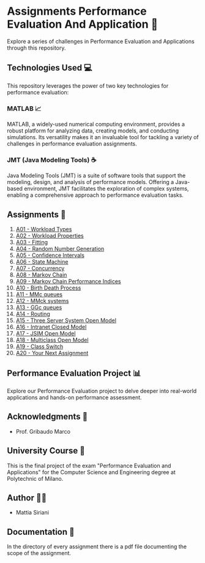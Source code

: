 # Assignments Performance Evaluation And Application 🚀

Explore a series of challenges in Performance Evaluation and Applications through this repository.

## Technologies Used 💻

This repository leverages the power of two key technologies for performance evaluation:

### MATLAB 📈

MATLAB, a widely-used numerical computing environment, provides a robust platform for analyzing data, creating models, and conducting simulations. Its versatility makes it an invaluable tool for tackling a variety of challenges in performance evaluation assignments.

### JMT (Java Modeling Tools) ☕

Java Modeling Tools (JMT) is a suite of software tools that support the modeling, design, and analysis of performance models. Offering a Java-based environment, JMT facilitates the exploration of complex systems, enabling a comprehensive approach to performance evaluation tasks.

## Assignments 📝

1. [A01 - Workload Types](A01)
2. [A02 - Workload Properties](A02)
3. [A03 - Fitting](A03)
4. [A04 - Random Number Generation](A04)
5. [A05 - Confidence Intervals](A05)
6. [A06 - State Machine](A06)
7. [A07 - Concurrency](A07)
8. [A08 - Markov Chain](A08)
9. [A09 - Markov Chain Performance Indices](A09)
10. [A10 - Birth Death Process](A10)
11. [A11 - MMc queues](A11)
12. [A12 - MMck systems](A12)
13. [A13 - GGc queues](A13)
14. [A14 - Routing](A14)
15. [A15 - Three Server System Open Model](A15)
16. [A16 - Intranet Closed Model](A16)
17. [A17 - JSIM Open Model](A17)
18. [A18 - Multiclass Open Model](A18)
19. [A19 - Class Switch](A19)
20. [A20 - Your Next Assignment](A20)

## Performance Evaluation Project 📊

Explore our Performance Evaluation project to delve deeper into real-world applications and hands-on performance assessment.

## Acknowledgments 👐

- Prof. Gribaudo Marco

## University Course 📖

This is the final project of the exam "Performance Evaluation and Applications" for the Computer Science and Engineering degree at Polytechnic of Milano.

## Author 👨‍💻

- Mattia Siriani

## Documentation 📄

In the directory of every assignment there is a pdf file documenting the scope of the assignment.
